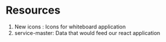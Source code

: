 # Resources
1. New icons : Icons for whiteboard application
2. service-master: Data that would feed our react application
